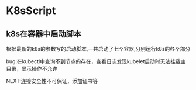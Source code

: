 # K8sScript
## k8s在容器中启动脚本

根据最新的k8s的参数写的启动脚本,一共启动了七个容器,分别运行k8s的各个部分

bug:在kubectl中查询不到节点的存在，查看日志发现kubelet启动时无法挂载主目录，显示操作不允许

NEXT:连接安全性不可保证，添加证书等

